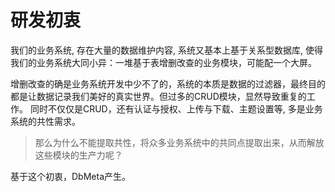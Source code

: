 # 研发初衷
我们的业务系统, 存在大量的数据维护内容, 系统又基本上基于关系型数据库, 使得我们的业务系统大同小异：一堆基于表增删改查的业务模块，可能配一个大屏。

增删改查的确是业务系统开发中少不了的，系统的本质是数据的过滤器，最终目的都是让数据记录我们美好的真实世界。但过多的CRUD模块，显然导致重复的工作。
同时不仅仅是CRUD，还有认证与授权、上传与下载、主题设置等, 多是业务系统的共性需求。

> 那么为什么不能提取共性，将众多业务系统中的共同点提取出来，从而解放这些模块的生产力呢？

基于这个初衷，DbMeta产生。
